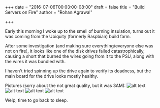 +++
date = "2016-07-06T00:03:00-08:00"
draft = false
title = "Build Servers on Fire"
author = "Rohan Agrawal"

+++

Early this morning I woke up to the smell of burning insulation, turns out it was coming from the Ubiquity (formerly Raspbian) build farm.

After some investigation (and making sure everything/everyone else was not on fire), it looks like one of the disk drives failed catastrophically, causing a short that burned the wires going from it to the PSU, along with the wires it was bundled with.

I haven't tried spinning up the drive again to verify its deadness, but the main board for the drive looks mostly healthy.

Pictures (sorry about the not great quality, but it was 3AM):
![alt text](/img/builders-fire/sata.jpg "Sata connector, melted, with big hole in middle")
![alt text](/img/builders-fire/harddrive.jpg "The hard drive in question.")
![alt text](/img/builders-fire/charred.jpg "bunch on charred wires around PSU")
![alt text](/img/builders-fire/plate.jpg "Acrylic plate with melty bits")

Welp, time to go back to sleep.